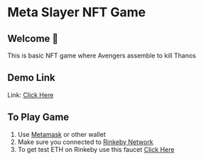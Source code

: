 # Meta Slayer NFT Game

## **Welcome 👋**
This is basic NFT game where Avengers assemble to kill Thanos

## Demo Link
Link: [Click Here](https://metaslayer.netlify.app/)

## To Play Game
1. Use [Metamask](https://metamask.io/) or other wallet
2. Make sure you connected to [Rinkeby Network](https://chainlist.org/)
3. To get test ETH on Rinkeby use this faucet [Click Here](https://rinkebyfaucet.com/)
